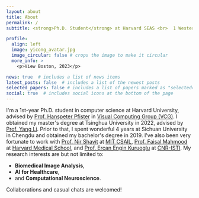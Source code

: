 ```yaml
---
layout: about
title: About
permalink: /
subtitle: <strong>Ph.D. Student</strong> at Harvard SEAS <br>  1 Western Ave, Boston, MA 02163, USA

profile:
  align: left
  image: yicong_avatar.jpg
  image_circular: false # crops the image to make it circular
  more_info: >
    <p>View Boston, 2023</p>

news: true  # includes a list of news items
latest_posts: false  # includes a list of the newest posts
selected_papers: false # includes a list of papers marked as "selected={true}"
social: true  # includes social icons at the bottom of the page
---
```


I'm a 1st-year Ph.D. student in computer science at Harvard University, advised by [Prof. Hanspeter Pfister](https://scholar.google.com/citations?user=VWX-GMAAAAAJ&hl=en) in [Visual Computing Group (VCG)](https://vcg.seas.harvard.edu/). I obtained my master's degree at Tsinghua University in 2022, advised by [Prof. Yang Li](http://yangli-feasibility.com/home/). Prior to that, I spent wonderful 4 years at Sichuan University in Chengdu and obtained my bachelor's degree in 2019. I've also been very fortunate to work with [Prof. Nir Shavit](https://people.csail.mit.edu/shanir/) at [MIT CSAIL](https://www.csail.mit.edu/), [Prof. Faisal Mahmood](https://faisal.ai/) at [Harvard Medical School](https://hms.harvard.edu/), and [Prof. Ercan Engin Kuruoglu](https://scholar.google.com/citations?user=To7e1toAAAAJ&hl=en&oi=ao) at [CNR-ISTI](https://www.isti.cnr.it/en/). My research interests are but not limited to:
* **Biomedical Image Analysis**,
* **AI for Healthcare**,
* and **Computational Neuroscience**.

Collaborations and casual chats are welcomed!
